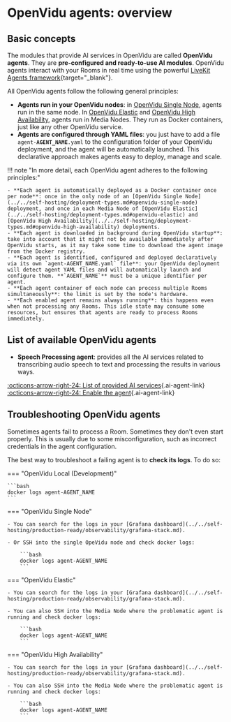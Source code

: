 # OpenVidu agents: overview

## Basic concepts

The modules that provide AI services in OpenVidu are called **OpenVidu agents**. They are **pre-configured and ready-to-use AI modules**. OpenVidu agents interact with your Rooms in real time using the powerful [LiveKit Agents framework](https://docs.livekit.io/agents/){target="\_blank"}.

All OpenVidu agents follow the following general principles:

- **Agents run in your OpenVidu nodes**: in [OpenVidu Single Node](../../self-hosting/deployment-types.md#openvidu-single-node), agents run in the same node. In [OpenVidu Elastic](../../self-hosting/deployment-types.md#openvidu-elastic) and [OpenVidu High Availability](../../self-hosting/deployment-types.md#openvidu-high-availability), agents run in Media Nodes. They run as Docker containers, just like any other OpenVidu service.
- **Agents are configured through YAML files**: you just have to add a file <code>agent-<strong>AGENT_NAME</strong>.yaml</code> to the configuration folder of your OpenVidu deployment, and the agent will be automatically launched. This declarative approach makes agents easy to deploy, manage and scale.

!!! note "In more detail, each OpenVidu agent adheres to the following principles:"

    - **Each agent is automatically deployed as a Docker container once per node**: once in the only node of an [OpenVidu Single Node](../../self-hosting/deployment-types.md#openvidu-single-node) deployment, and once in each Media Node of [OpenVidu Elastic](../../self-hosting/deployment-types.md#openvidu-elastic) and [OpenVidu High Availability](../../self-hosting/deployment-types.md#openvidu-high-availability) deployments.
    - **Each agent is downloaded in background during OpenVidu startup**: take into account that it might not be available immediately after OpenVidu starts, as it may take some time to download the agent image from the Docker registry.
    - **Each agent is identified, configured and deployed declaratively via its own `agent-AGENT_NAME.yaml` file**: your OpenVidu deployment will detect agent YAML files and will automatically launch and configure them. **`AGENT_NAME`** must be a unique identifier per agent.
    - **Each agent container of each node can process multiple Rooms simultaneously**: the limit is set by the node's hardware.
    - **Each enabled agent remains always running**: this happens even when not processing any Rooms. This idle state may consume some resources, but ensures that agents are ready to process Rooms immediately.

## List of available OpenVidu agents

- **Speech Processing agent**: provides all the AI services related to transcribing audio speech to text and processing the results in various ways.

[:octicons-arrow-right-24: List of provided AI services](../overview.md#speech-processing-agent){.ai-agent-link}
[:octicons-arrow-right-24: Enable the agent](./speech-processing-agent.md){.ai-agent-link}

## Troubleshooting OpenVidu agents

Sometimes agents fail to process a Room. Sometimes they don't even start properly. This is usually due to some misconfiguration, such as incorrect credentials in the agent configuration.

The best way to troubleshoot a failing agent is to **check its logs**. To do so:

=== "OpenVidu Local (Development)"

    ```bash
    docker logs agent-AGENT_NAME
    ```

=== "OpenVidu Single Node"

    - You can search for the logs in your [Grafana dashboard](../../self-hosting/production-ready/observability/grafana-stack.md).

    - Or SSH into the single OpeVidu node and check docker logs:

        ```bash
        docker logs agent-AGENT_NAME
        ```

=== "OpenVidu Elastic"

    - You can search for the logs in your [Grafana dashboard](../../self-hosting/production-ready/observability/grafana-stack.md).

    - You can also SSH into the Media Node where the problematic agent is running and check docker logs:

        ```bash
        docker logs agent-AGENT_NAME
        ```

=== "OpenVidu High Availability"

    - You can search for the logs in your [Grafana dashboard](../../self-hosting/production-ready/observability/grafana-stack.md).

    - You can also SSH into the Media Node where the problematic agent is running and check docker logs:

        ```bash
        docker logs agent-AGENT_NAME
        ```
